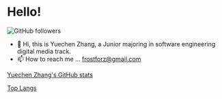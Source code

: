 # Hello!

![GitHub followers](https://img.shields.io/github/followers/Zhang-ycc?style=social)

- 👋 Hi, this is Yuechen Zhang, a Junior majoring in software engineering digital media track.
- 📫 How to reach me ... frostforz@gmail.com

[Yuechen Zhang's GitHub stats](https://github-readme-stats.vercel.app/api?username=Zhang-ycc&count_private=true&show_icons=true&theme=tokyonight)

[Top Langs](https://github-readme-stats.vercel.app/api/top-langs/?username=Zhang-ycc&layout=compact&theme=tokyonight)
